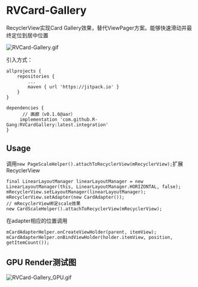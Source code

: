 # RVCard-Gallery

RecyclerView实现Card Gallery效果，替代ViewPager方案。能够快速滑动并最终定位到居中位置

![RVCard-Gallery.gif](https://github.com/R-Gang/RVCardGallery/blob/main/art/RVCard-Gallery_blur.gif)

引入方式：

    allprojects {
        repositories {
            ...
            maven { url 'https://jitpack.io' }
        }
    }

    dependencies {
          // 画廊（v0.1.6@aar）
         implementation 'com.github.R-Gang:RVCardGallery:latest.integration'
    }

## Usage

调用`new PageScaleHelper().attachToRecyclerView(mRecyclerView);`扩展RecyclerView
```
final LinearLayoutManager linearLayoutManager = new LinearLayoutManager(this, LinearLayoutManager.HORIZONTAL, false);
mRecyclerView.setLayoutManager(linearLayoutManager);
mRecyclerView.setAdapter(new CardAdapter());
// mRecyclerView绑定scale效果
new CardScaleHelper().attachToRecyclerView(mRecyclerView);
```

在adapter相应的位置调用
```
mCardAdapterHelper.onCreateViewHolder(parent, itemView);
mCardAdapterHelper.onBindViewHolder(holder.itemView, position, getItemCount());
```

## GPU Render测试图
![RVCard-Gallery_GPU.gif](https://github.com/R-Gang/RVCardGallery/blob/main/art/RVCard-Gallery_GPU.gif)
